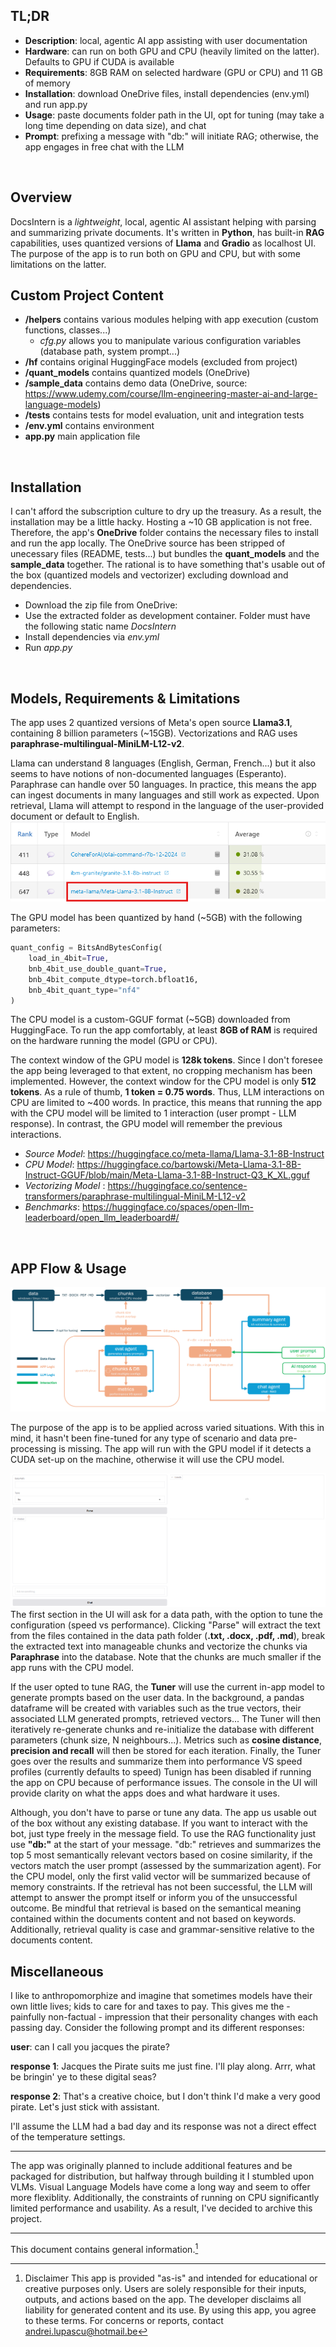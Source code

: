 ## TL;DR
* **Description**: local, agentic AI app assisting with user documentation
* **Hardware**: can run on both GPU and CPU (heavily limited on the latter). Defaults to GPU if CUDA is available
* **Requirements**: 8GB RAM on selected hardware (GPU or CPU) and 11 GB of memory 
* **Installation**: download OneDrive files, install dependencies (env.yml) and run app.py
* **Usage**: paste documents folder path in the UI, opt for tuning (may take a long time depending on data size), and chat
* **Prompt**: prefixing a message with "db:" will initiate RAG; otherwise, the app engages in free chat with the LLM
<br/>

## Overview
DocsIntern is a *lightweight*, local, agentic AI assistant helping with parsing and summarizing private documents.
It's written in **Python**, has built-in **RAG** capabilities, uses quantized versions of **Llama** and **Gradio** as localhost UI. 
The purpose of the app is to run both on GPU and CPU, but with some limitations on the latter.
<br/>

## Custom Project Content
* **/helpers** contains various modules helping with app execution (custom functions, classes...)
    * *cfg.py* allows you to manipulate various configuration variables (database path, system prompt...)
* **/hf** contains original HuggingFace models (excluded from project)
* **/quant_models** contains quantized models (OneDrive)
* **/sample_data** contains demo data (OneDrive, source: https://www.udemy.com/course/llm-engineering-master-ai-and-large-language-models)
* **/tests** contains tests for model evaluation, unit and integration tests
* **/env.yml** contains environment
* **app.py** main application file
<br/>

## Installation
I can't afford the subscription culture to dry up the treasury. As a result, the installation may be a little hacky.
Hosting a ~10 GB application is not free. Therefore, the app's **OneDrive** folder contains the necessary files to install and run the app locally.
The OneDrive source has been stripped of unecessary files (README, tests...) but bundles the **quant_models** and the **sample_data** together.
The rational is to have something that's usable out of the box (quantized models and vectorizer) excluding download and dependencies.

* Download the zip file from OneDrive:
* Use the extracted folder as development container. Folder must have the following static name *DocsIntern*
* Install dependencies via *env.yml*
* Run *app.py*
<br/>

## Models, Requirements & Limitations
The app uses 2 quantized versions of Meta's open source **Llama3.1**, containing 8 billion parameters (~15GB). Vectorizations and RAG uses **paraphrase-multilingual-MiniLM-L12-v2**.

Llama can understand 8 languages (English, German, French...) but it also seems to have notions of non-documented languages (Esperanto). 
Paraphrase can handle over 50 languages. In practice, this means the app can ingest documents in many languages and still work as expected. 
Upon retrieval, Llama will attempt to respond in the language of the user-provided document or default to English.
![llama3.1 benchmark](images/llama_overview.png)

The GPU model has been quantized by hand (~5GB) with the following parameters:
```python
quant_config = BitsAndBytesConfig(
    load_in_4bit=True,
    bnb_4bit_use_double_quant=True,
    bnb_4bit_compute_dtype=torch.bfloat16,
    bnb_4bit_quant_type="nf4"
)
```
The CPU model is a custom-GGUF format (~5GB) downloaded from HuggingFace.
To run the app comfortably, at least **8GB of RAM** is required on the hardware running the model (GPU or CPU).

The context window of the GPU model is **128k tokens**. Since I don't foresee the app being leveraged to that extent, no cropping mechanism has been implemented.
However, the context window for the CPU model is only **512 tokens**. As a rule of thumb, **1 token = 0.75 words**. Thus, LLM interactions on CPU are limited to ~400 words. 
In practice, this means that running the app with the CPU model will be limited to 1 interaction (user prompt - LLM response). In contrast, the GPU model will remember the previous interactions.

* *Source Model*: https://huggingface.co/meta-llama/Llama-3.1-8B-Instruct
* *CPU Model*: https://huggingface.co/bartowski/Meta-Llama-3.1-8B-Instruct-GGUF/blob/main/Meta-Llama-3.1-8B-Instruct-Q3_K_XL.gguf
* *Vectorizing Model* : https://huggingface.co/sentence-transformers/paraphrase-multilingual-MiniLM-L12-v2
* *Benchmarks*: https://huggingface.co/spaces/open-llm-leaderboard/open_llm_leaderboard#/
<br/>

## APP Flow & Usage
![app flow](images/app_flow.png)

The purpose of the app is to be applied across varied situations. 
With this in mind, it hasn't been fine-tuned for any type of scenario and data pre-processing is missing.
The app will run with the GPU model if it detects a CUDA set-up on the machine, otherwise it will use the CPU model. 

![user interface](images/gradio_ui.png)
The first section in the UI will ask for a data path, with the option to tune the configuration (speed vs performance).
Clicking "Parse" will extract the text from the files contained in the data path folder (**.txt, .docx, .pdf, .md**), break the extracted text into manageable chunks and vectorize the chunks via **Paraphrase** into the database.
Note that the chunks are much smaller if the app runs with the CPU model.

If the user opted to tune RAG, the **Tuner** will use the current in-app model to generate prompts based on the user data.
In the background, a pandas dataframe will be created with variables such as the true vectors, their associated LLM generated prompts, retrieved vectors...
The Tuner will then iteratively re-generate chunks and re-initialize the database with different parameters (chunk size, N neighbours...).
Metrics such as **cosine distance**, **precision and recall** will then be stored for each iteration.
Finally, the Tuner goes over the results and summarize them into performance VS speed profiles (currently defaults to speed)
Tunign has been disabled if running the app on CPU because of performance issues.
The console in the UI will provide clarity on what the apps does and what hardware it uses.

Although, you don't have to parse or tune any data. The app us usable out of the box without any existing database.
If you want to interact with the bot, just type freely in the message field.
To use the RAG functionality just use **"db:"** at the start of your message.
"db:" retrieves and summarizes the top 5 most semantically relevant vectors based on cosine similarity, if the vectors match the user prompt (assessed by the summarization agent).
For the CPU model, only the first valid vector will be summarized because of memory constraints.
If the retrieval has not been successful, the LLM will attempt to answer the prompt itself or inform you of the unsuccessful outcome.
Be mindful that retrieval is based on the semantical meaning contained within the documents content and not based on keywords.
Additionally, retrieval quality is case and grammar-sensitive relative to the documents content.
<br/>

## Miscellaneous
I like to anthropomorphize and imagine that sometimes models have their own little lives; kids to care for and taxes to pay.
This gives me the - painfully non-factual - impression that their personality changes with each passing day.
Consider the following prompt and its different responses:

**user**: can I call you jacques the pirate?

**response 1**: Jacques the Pirate suits me just fine. I'll play along. Arrr, what be bringin' ye to these digital seas?

**response 2**: That's a creative choice, but I don't think I'd make a very good pirate. Let's just stick with assistant.

I'll assume the LLM had a bad day and its response was not a direct effect of the temperature settings.

---

The app was originally planned to include additional features and be packaged for distribution, but halfway through building it I stumbled upon VLMs.
Visual Language Models have come a long way and seem to offer more flexiblity.
Additionally, the constraints of running on CPU significantly limited performance and usability.
As a result, I've decided to archive this project.

---

This document contains general information.[^disclaimer]

[^disclaimer]: Disclaimer This app is provided "as-is" and intended for educational or creative purposes only. Users are solely responsible for their inputs, outputs, and actions based on the app. The developer disclaims all liability for generated content and its use. By using this app, you agree to these terms. For concerns or reports, contact andrei.lupascu@hotmail.be
